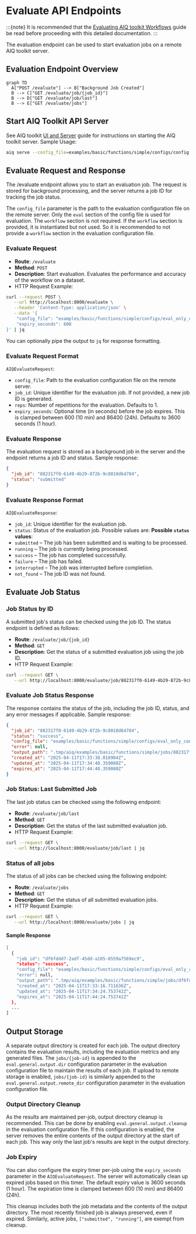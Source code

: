 <!--
SPDX-FileCopyrightText: Copyright (c) 2024-2025, NVIDIA CORPORATION & AFFILIATES. All rights reserved.
SPDX-License-Identifier: Apache-2.0

Licensed under the Apache License, Version 2.0 (the "License");
you may not use this file except in compliance with the License.
You may obtain a copy of the License at

http://www.apache.org/licenses/LICENSE-2.0

Unless required by applicable law or agreed to in writing, software
distributed under the License is distributed on an "AS IS" BASIS,
WITHOUT WARRANTIES OR CONDITIONS OF ANY KIND, either express or implied.
See the License for the specific language governing permissions and
limitations under the License.
-->

# Evaluate API Endpoints
:::{note}
It is recommended that the [Evaluating AIQ toolkit Workflows](./evaluate.md) guide be read before proceeding with this detailed documentation.
:::

The evaluation endpoint can be used to start evaluation jobs on a remote AIQ toolkit server.

## Evaluation Endpoint Overview
```{mermaid}
graph TD
  A["POST /evaluate"] --> B["Background Job Created"]
  B --> C["GET /evaluate/job/{job_id}"]
  B --> D["GET /evaluate/job/last"]
  B --> E["GET /evaluate/jobs"]
```

## Start AIQ Toolkit API Server
See AIQ toolkit [UI and Server](./../quick-start/launching-ui.md) guide for instructions on starting the AIQ toolkit server.
Sample Usage:
```bash
aiq serve --config_file=examples/basic/functions/simple/configs/config.yml
```

## Evaluate Request and Response
The /evaluate endpoint allows you to start an evaluation job. The request is stored for background processing, and the server returns a job ID for tracking the job status.

The `config_file` parameter is the path to the evaluation configuration file on the remote server. Only the `eval` section of the config file is used for evaluation. The `workflow` section is not required. If the `workflow` section is provided, it is instantiated but not used. So it is recommended to not provide a `workflow` section in the evaluation configuration file.

### Evaluate Request
- **Route**: `/evaluate`
- **Method**: `POST`
- **Description**: Start evaluation. Evaluates the performance and accuracy of the workflow on a dataset.
- HTTP Request Example:
```bash
curl --request POST \
   --url http://localhost:8000/evaluate \
   --header 'Content-Type: application/json' \
   --data '{
    "config_file": "examples/basic/functions/simple/configs/eval_only_config.yml",
    "expiry_seconds": 600
}' | jq
```
You can optionally pipe the output to `jq` for response formatting.

### Evaluate Request Format
`AIQEvaluateRequest`:
- `config_file`: Path to the evaluation configuration file on the remote server.
- `job_id`: Unique identifier for the evaluation job. If not provided, a new job ID is generated.
- `reps`: Number of repetitions for the evaluation. Defaults to 1.
- `expiry_seconds`: Optional time (in seconds) before the job expires. This is clamped between 600 (10 min) and 86400 (24h). Defaults to 3600 seconds (1 hour).

### Evaluate Response
The evaluation request is stored as a background job in the server and the endpoint returns a job ID and status. Sample response:
```json
{
  "job_id": "882317f0-6149-4b29-872b-9c8018d64784",
  "status": "submitted"
}
```

### Evaluate Response Format
`AIQEvaluateResponse`:
- `job_id`: Unique identifier for the evaluation job.
- `status`: Status of the evaluation job. Possible values are:
**Possible `status` values**:
- `submitted` – The job has been submitted and is waiting to be processed.
- `running` – The job is currently being processed.
- `success` – The job has completed successfully.
- `failure` – The job has failed.
- `interrupted` – The job was interrupted before completion.
- `not_found` – The job ID was not found.


## Evaluate Job Status
### Job Status by ID
A submitted job's status can be checked using the job ID. The status endpoint is defined as follows:
- **Route**: `/evaluate/job/{job_id}`
- **Method**: `GET`
- **Description**: Get the status of a submitted evaluation job using the job ID.
- HTTP Request Example:
```bash
curl --request GET \
   --url http://localhost:8000/evaluate/job/882317f0-6149-4b29-872b-9c8018d64784 | jq
```

### Evaluate Job Status Response
The response contains the status of the job, including the job ID, status, and any error messages if applicable. Sample response:
```json
{
  "job_id": "882317f0-6149-4b29-872b-9c8018d64784",
  "status": "success",
  "config_file": "examples/basic/functions/simple/configs/eval_only_config.yml",
  "error": null,
  "output_path": ".tmp/aiq/examples/basic/functions/simple/jobs/882317f0-6149-4b29-872b-9c8018d64784",
  "created_at": "2025-04-11T17:33:38.018904Z",
  "updated_at": "2025-04-11T17:34:40.359080Z",
  "expires_at": "2025-04-11T17:44:40.359080Z"
}
```

### Job Status: Last Submitted Job
The last job status can be checked using the following endpoint:
- **Route**: `/evaluate/job/last`
- **Method**: `GET`
- **Description**: Get the status of the last submitted evaluation job.
- HTTP Request Example:
```bash
curl --request GET \
   --url http://localhost:8000/evaluate/job/last | jq
```

### Status of all jobs
The status of all jobs can be checked using the following endpoint:
- **Route**: `/evaluate/jobs`
- **Method**: `GET`
- **Description**: Get the status of all submitted evaluation jobs.
- HTTP Request Example:
```bash
curl --request GET \
   --url http://localhost:8000/evaluate/jobs | jq
```

#### Sample Response
```bash
[
  {
    "job_id": "df6fddd7-2adf-45dd-a105-8559a7569ec9",
    "status": "success",
    "config_file": "examples/basic/functions/simple/configs/eval_only_config.yml",
    "error": null,
    "output_path": ".tmp/aiq/examples/basic/functions/simple/jobs/df6fddd7-2adf-45dd-a105-8559a7569ec9",
    "created_at": "2025-04-11T17:33:16.711636Z",
    "updated_at": "2025-04-11T17:34:24.753742Z",
    "expires_at": "2025-04-11T17:44:24.753742Z"
  },
  ...
]
```

## Output Storage
A separate output directory is created for each job. The output directory contains the evaluation results, including the evaluation metrics and any generated files. The `jobs/{job-id}` is appended to the `eval.general.output.dir` configuration parameter in the evaluation configuration file to maintain the results of each job. If upload to remote storage is enabled, `jobs/{job-id}` is similarly appended to the `eval.general.output.remote_dir` configuration parameter in the evaluation configuration file.

### Output Directory Cleanup
As the results are maintained per-job, output directory cleanup is recommended. This can be done by enabling `eval.general.output.cleanup` in the evaluation configuration file. If this configuration is enabled, the server removes the entire contents of the output directory at the start of each job. This way only the last job's results are kept in the output directory.

### Job Expiry
You can also configure the expiry timer per-job using the `expiry_seconds` parameter in the `AIQEvaluateRequest`. The server will automatically clean up expired jobs based on this timer. The default expiry value is 3600 seconds (1 hour). The expiration time is clamped between 600 (10 min) and 86400 (24h).

This cleanup includes both the job metadata and the contents of the output directory. The most recently finished job is always preserved, even if expired. Similarly, active jobs, `["submitted", "running"]`, are exempt from cleanup.
